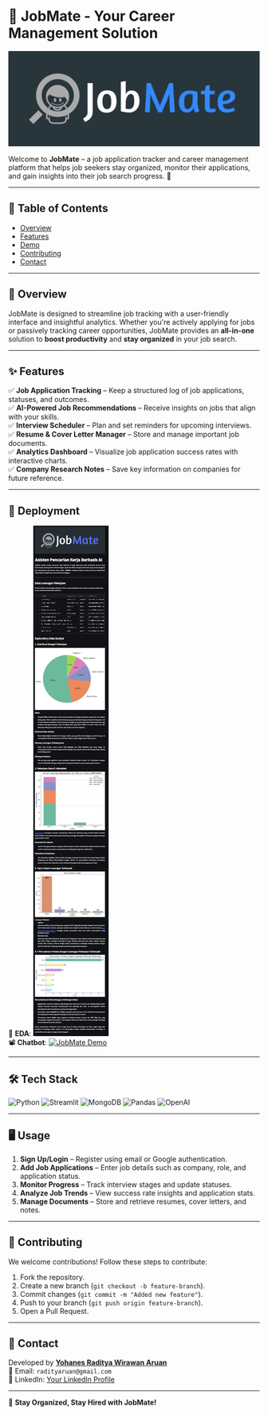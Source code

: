 # 👔 JobMate - Your Career Management Solution


![JobMate Banner](JobMate.png)


Welcome to **JobMate** – a job application tracker and career management platform that helps job seekers stay organized, monitor their applications, and gain insights into their job search progress. 🚀

---

## 📌 Table of Contents
- [Overview](#overview)
- [Features](#features)
- [Demo](#demo)
- [Contributing](#contributing)
- [Contact](#contact)

---

## 📖 Overview
JobMate is designed to streamline job tracking with a user-friendly interface and insightful analytics. Whether you're actively applying for jobs or passively tracking career opportunities, JobMate provides an **all-in-one** solution to **boost productivity** and **stay organized** in your job search.

---

## ✨ Features
✅ **Job Application Tracking** – Keep a structured log of job applications, statuses, and outcomes.  
✅ **AI-Powered Job Recommendations** – Receive insights on jobs that align with your skills.  
✅ **Interview Scheduler** – Plan and set reminders for upcoming interviews.  
✅ **Resume & Cover Letter Manager** – Store and manage important job documents.  
✅ **Analytics Dashboard** – Visualize job application success rates with interactive charts.  
✅ **Company Research Notes** – Save key information on companies for future reference.  

---

## 🎥 Deployment
📌 **EDA**: ![EDA_Banner](EDA.png)  
📽️ **Chatbot**: [![JobMate Demo](https://your-image-url.com/demo.gif)](https://drive.google.com/file/d/1-rgw8AC7c7qshwi9VFvdjdrSzK0aabGk/view?usp=sharing)

---

## 🛠️ Tech Stack
![Python](https://img.shields.io/badge/Python-3.9-blue) ![Streamlit](https://img.shields.io/badge/Streamlit-1.40-red) ![MongoDB](https://img.shields.io/badge/MongoDB-4.10-green) ![Pandas](https://img.shields.io/badge/Pandas-2.1.4-orange) ![OpenAI](https://img.shields.io/badge/OpenAI-0.28-blue)

---

## 🖥️ Usage
1. **Sign Up/Login** – Register using email or Google authentication.
2. **Add Job Applications** – Enter job details such as company, role, and application status.
3. **Monitor Progress** – Track interview stages and update statuses.
4. **Analyze Job Trends** – View success rate insights and application stats.
5. **Manage Documents** – Store and retrieve resumes, cover letters, and notes.

---

## 🤝 Contributing
We welcome contributions! Follow these steps to contribute:
1. Fork the repository.
2. Create a new branch (`git checkout -b feature-branch`).
3. Commit changes (`git commit -m "Added new feature"`).
4. Push to your branch (`git push origin feature-branch`).
5. Open a Pull Request.

---

## 📧 Contact
Developed by **[Yohanes Raditya Wirawan Aruan](https://github.com/radityaaruan)**  
📩 Email: `radityaruan@gmail.com`  
🔗 LinkedIn: [Your LinkedIn Profile]([https://www.linkedin.com/in/yourprofile](https://www.linkedin.com/in/yohanes-raditya-wirawan-aruan/))

---

🚀 **Stay Organized, Stay Hired with JobMate!**

